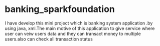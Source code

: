# banking_sparkfoundation
I have develop this mini project which is banking system application .by using java, xml.The main motive of this application to give service where user can veiw users data and they can transact money to multiple users.also can check all transaction status
